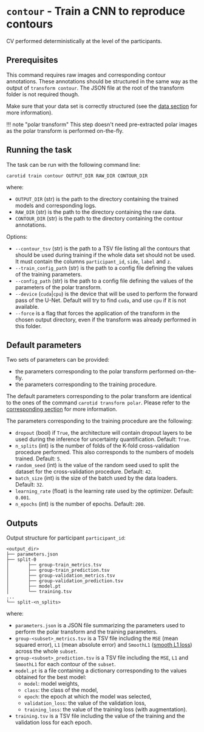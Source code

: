 # `contour` - Train a CNN to reproduce contours 

CV performed deterministically at the level of the participants.

## Prerequisites

This command requires raw images and corresponding contour annotations. These annotations should be structured in
the same way as the output of `transform contour`. The JSON file at the root of the transform folder is not required though.

Make sure that your data set is correctly structured (see the [data section](../Environment/Data.md) for more information).

!!! note "polar transform"
    This step doesn't need pre-extracted polar images as the polar transform is performed on-the-fly.

## Running the task

The task can be run with the following command line:
```
carotid train contour OUTPUT_DIR RAW_DIR CONTOUR_DIR
```
where:

- `OUTPUT_DIR` (str) is the path to the directory containing the trained models and corresponding logs.
- `RAW_DIR` (str) is the path to the directory containing the raw data.
- `CONTOUR_DIR` (str) is the path to the directory containing the contour annotations.

Options:

- `--contour_tsv` (str) is the path to a TSV file listing all the contours that should be used during training
if the whole data set should not be used. It must contain the columns `participant_id`, `side`, `label` and `z`.
- `--train_config_path` (str) is the path to a config file defining the values of the training parameters.
- `--config_path` (str) is the path to a config file defining the values of the parameters of the polar transform.
- `--device` (`cuda`|`cpu`) is the device that will be used to perform the forward pass of the U-Net.
Default will try to find `cuda`, and use `cpu` if it is not available.
- `--force` is a flag that forces the application of the transform in the chosen output directory,
even if the transform was already performed in this folder.

## Default parameters

Two sets of parameters can be provided:
- the parameters corresponding to the polar transform performed on-the-fly.
- the parameters corresponding to the training procedure.

The default parameters corresponding to the polar transform are identical to the ones
of the command `carotid transform polar`. Please refer to the 
[corresponding section](../Transforms/Polar.md#default-parameters) for more information.

The parameters corresponding to the training procedure are the following:

- `dropout` (bool) if `True`, the architecture will contain dropout layers to be used during the inference
for uncertainty quantification. Default: `True`.
- `n_splits` (int) is the number of folds of the K-fold cross-validation procedure performed. This also corresponds
to the numbers of models trained.  Default: `5`.
- `random_seed` (int) is the value of the random seed used to split the dataset for the cross-validation procedure.
Default: `42`.
- `batch_size` (int) is the size of the batch used by the data loaders. Default: `32`.
- `learning_rate` (float) is the learning rate used by the optimizer. Default: `0.001`.
- `n_epochs` (int) is the number of epochs. Default: `200`.

## Outputs

Output structure for participant `participant_id`:
```console
<output_dir>
├── parameters.json
├── split-0
│       ├── group-train_metrics.tsv
│       ├── group-train_prediction.tsv
│       ├── group-validation_metrics.tsv
│       ├── group-validation_prediction.tsv
│       ├── model.pt
│       └── training.tsv
...
└── split-<n_splits>
```


where:

- `parameters.json` is a JSON file summarizing the parameters used to perform the polar transform and the training parameters.
- `group-<subset>_metrics.tsv` is a TSV file including the `MSE` (mean squared error), `L1` (mean absolute error) and `SmoothL1` 
([smooth L1 loss](https://pytorch.org/docs/stable/generated/torch.nn.SmoothL1Loss.html)) across the whole `subset`.
- `group-<subset>_prediction.tsv` is a TSV file including the `MSE`, `L1` and `SmoothL1` for each contour of the `subset`.
- `model.pt` is a file containing a dictionary corresponding to the values obtained for the best model:
  - `model`: model weights,
  - `class`: the class of the model,
  - `epoch`: the epoch at which the model was selected,
  - `validation_loss`: the value of the validation loss,
  - `training_loss`: the value of the training loss (with augmentation).
- `training.tsv` is a TSV file including the value of the training and the validation loss for each epoch.